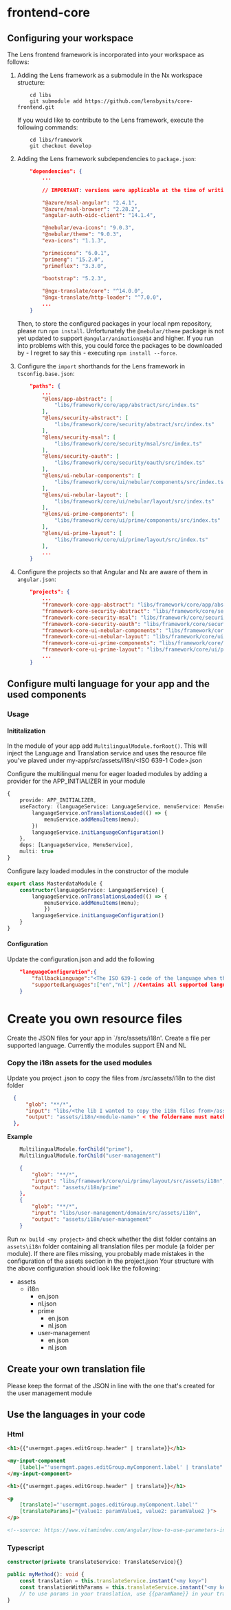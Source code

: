 # frontend-core

## Configuring your workspace

The Lens frontend framework is incorporated into your workspace as follows:

1. Adding the Lens framework as a submodule in the Nx workspace structure:

    ```
        cd libs
        git submodule add https://github.com/lensbysits/core-frontend.git
    ```

    If you would like to contribute to the Lens framework, execute the following commands:

    ```
        cd libs/framework
        git checkout develop
    ```

2. Adding the Lens framework subdependencies to `package.json`:

    ```json
        "dependencies": {
            ...

            // IMPORTANT: versions were applicable at the time of writing, please check current Lens framework dependency versions upon configuring your workspace.

            "@azure/msal-angular": "2.4.1",
            "@azure/msal-browser": "2.28.2",
            "angular-auth-oidc-client": "14.1.4",

            "@nebular/eva-icons": "9.0.3",
            "@nebular/theme": "9.0.3",
            "eva-icons": "1.1.3",
    
            "primeicons": "6.0.1",
            "primeng": "15.2.0",
            "primeflex": "3.3.0",
        
		    "bootstrap": "5.2.3",

            "@ngx-translate/core": "^14.0.0",
            "@ngx-translate/http-loader": "^7.0.0",
            ...
        }
    ```

    Then, to store the configured packages in your local npm repository, please run `npm install`.
    Unfortunately the `@nebular/theme` package is not yet updated to support `@angular/animations@14` and higher.
    If you run into problems with this, you could force the packages to be downloaded by - I regret to say this - executing `npm install --force`.

3. Configure the `import` shorthands for the Lens framework in `tsconfig.base.json`:

    ```json
        "paths": {
            ...
            "@lens/app-abstract": [
                "libs/framework/core/app/abstract/src/index.ts"
            ],      
            "@lens/security-abstract": [
                "libs/framework/core/security/abstract/src/index.ts"
            ],
            "@lens/security-msal": [
                "libs/framework/core/security/msal/src/index.ts"
            ],
            "@lens/security-oauth": [
                "libs/framework/core/security/oauth/src/index.ts"
            ],
            "@lens/ui-nebular-components": [
                "libs/framework/core/ui/nebular/components/src/index.ts"
            ],
            "@lens/ui-nebular-layout": [
                "libs/framework/core/ui/nebular/layout/src/index.ts"
            ],
            "@lens/ui-prime-components": [
                "libs/framework/core/ui/prime/components/src/index.ts"
            ],
            "@lens/ui-prime-layout": [
                "libs/framework/core/ui/prime/layout/src/index.ts"
            ],
            ...
        }
    ```

4. Configure the projects so that Angular and Nx are aware of them in `angular.json`:

    ```json
        "projects": {
            ...
            "framework-core-app-abstract": "libs/framework/core/app/abstract",
            "framework-core-security-abstract": "libs/framework/core/security/abstract",
            "framework-core-security-msal": "libs/framework/core/security/msal",
            "framework-core-security-oauth": "libs/framework/core/security/oauth",
            "framework-core-ui-nebular-components": "libs/framework/core/ui/nebular/components",
            "framework-core-ui-nebular-layout": "libs/framework/core/ui/nebular/layout",
            "framework-core-ui-prime-components": "libs/framework/core/ui/prime/components",
            "framework-core-ui-prime-layout": "libs/framework/core/ui/prime/layout",
            ...
        }
    ```
    
    
## Configure multi language for your app and the used components
### Usage
#### Inititalization
In the module of your app add `MultilingualModule.forRoot()`. This will inject the Language and Translation service and uses the resource file you've plaved under my-app/src/assets/i18n/<ISO 639-1 Code>.json

Configure the multilingual menu for eager loaded modules by adding a provider for the APP_INITIALIZER in your module
```typescript
{
    provide: APP_INITIALIZER,
    useFactory: (languageService: LanguageService, menuService: MenuService) => () => {
        languageService.onTranslationsLoaded(() => {
            menuService.addMenuItems(menu);
        })
        languageService.initLanguageConfiguration()
    },
    deps: [LanguageService, MenuService],
    multi: true
}
```

Configure lazy loaded modules in the constructor of the module

```typescript
export class MasterdataModule {
    constructor(languageService: LanguageService) {
        languageService.onTranslationsLoaded(() => {
            menuService.addMenuItems(menu);
            })
        languageService.initLanguageConfiguration()
    }
}
```

#### Configuration
Update the configuration.json and add the following

```json
    "languageConfiguration":{
        "fallbackLanguage":"<The ISO 639-1 code of the language when the requested language is not available>",
        "supportedLanguages":["en","nl"] //Contains all supported languages in your app. Each ISO code in the list needs to have a resource file in the assets/i18n folder
    }
```

# Create you own resource files
Create the JSON files for your app in `<my app>/src/assets/i18n'.
Create a file per supported language. Currently the modules support EN and NL

### Copy the i18n assets for the used modules
Update you project .json to copy the files from /src/assets/i18n to the dist folder
  ```json
    {
        "glob": "**/*",
        "input": "libs/<the lib I wanted to copy the i18n files from>/assets/i18n",
        "output": "assets/i18n/<module-name>" < the foldername must match the configured value in the MultilingualModule.forChild(<name>) method of the corresponding module
    },
```
            
**Example**
```typescript
    MultilingualModule.forChild("prime"),
    MultilingualModule.forChild("user-management")
```


```json
    {
        "glob": "**/*",
        "input": "libs/framework/core/ui/prime/layout/src/assets/i18n",
        "output": "assets/i18n/prime"
    },
    {
        "glob": "**/*",
        "input": "libs/user-management/domain/src/assets/i18n",
        "output": "assets/i18n/user-management"
    }
```

Run `nx build <my project>` and check whether the dist folder contains an `assets\i18n` folder containing all translation files per module (a folder per module). If there are files missing, you probably made mistakes in the configuration of the assets section in the project.json
Your structure with the above configuration should look like the following:
- assets
  - i18n
    - en.json
    - nl.json
    - prime
      - en.json
      - nl.json
    - user-management
      - en.json
      - nl.json
  

## Create your own translation file
Please keep the format of the JSON in line with the one that's created for the user management module

## Use the languages in your code
### Html
```html
<h1>{{"usermgmt.pages.editGroup.header" | translate}}</h1>

<my-input-component
    [label]="'usermgmt.pages.editGroup.myComponent.label' | translate" >
</my-input-component>

<h1>{{"usermgmt.pages.editGroup.header" | translate}}</h1>

<p
    [translate]="'usermgmt.pages.editGroup.myComponent.label'"
    [translateParams]="{value1: paramValue1, value2: paramValue2 }">
</p>

<!--source: https://www.vitamindev.com/angular/how-to-use-parameters-in-ngx-translate/ -->

```

### Typescript

```typescript
constructor(private translateService: TranslateService){}

public myMethod(): void {
    const translation = this.translateService.instant("<my key>")
    const translationWithParams = this.translateService.instant("<my key with params>", { "paramName": paramValue })
    // to use params in your translation, use {{paramName}} in your translated tekst. E.g. "{{memberCount}} members are updated"
}
```
